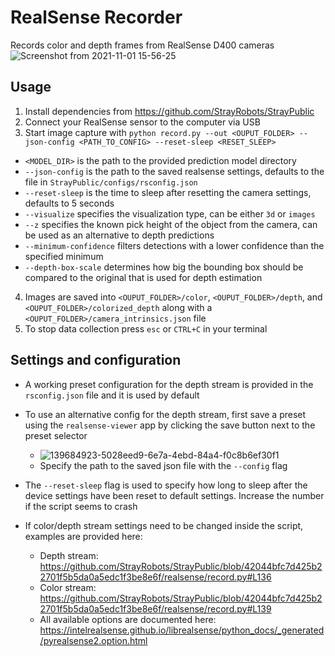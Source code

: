 # RealSense Recorder
Records color and depth frames from RealSense D400 cameras
![Screenshot from 2021-11-01 15-56-25](https://user-images.githubusercontent.com/4254623/139684115-c63562a8-87bd-4a98-99df-7a768e91282d.png)


## Usage

1. Install dependencies from https://github.com/StrayRobots/StrayPublic
2. Connect your RealSense sensor to the computer via USB
3. Start image capture with `python record.py --out <OUPUT_FOLDER> --json-config <PATH_TO_CONFIG> --reset-sleep <RESET_SLEEP>`
  - `<MODEL_DIR>` is the path to the provided prediction model directory
  - `--json-config` is the path to the saved realsense settings, defaults to the file in `StrayPublic/configs/rsconfig.json`
  - `--reset-sleep` is the time to sleep after resetting the camera settings, defaults to 5 seconds
  - `--visualize` specifies the visualization type, can be either `3d` or `images`
  - `--z` specifies the known pick height of the object from the camera, can be used as an alternative to depth predictions
  - `--minimum-confidence` filters detections with a lower confidence than the specified minimum
  - `--depth-box-scale` determines how big the bounding box should be compared to the original that is used for depth estimation
4. Images are saved into `<OUPUT_FOLDER>/color`, `<OUPUT_FOLDER>/depth`, and `<OUPUT_FOLDER>/colorized_depth` along with a `<OUPUT_FOLDER>/camera_intrinsics.json` file
5. To stop data collection press `esc` or `CTRL+C` in your terminal

## Settings and configuration
* A working preset configuration for the depth stream is provided in the `rsconfig.json` file and it is used by default
* To use an alternative config for the depth stream, first save a preset using the `realsense-viewer` app by clicking the save button next to the preset selector
  - ![139684923-5028eed9-6e7a-4ebd-84a4-f0c8b6ef30f1](https://user-images.githubusercontent.com/4254623/139693688-b87106df-d06b-48d7-8208-f645a9e40e79.png)
  - Specify the path to the saved json file with the `--config` flag

* The `--reset-sleep` flag is used to specify how long to sleep after the device settings have been reset to default settings. Increase the number if the script seems to crash

* If color/depth stream settings need to be changed inside the script, examples are provided here:
  - Depth stream: https://github.com/StrayRobots/StrayPublic/blob/42044bfc7d425b22701f5b5da0a5edc1f3be8e6f/realsense/record.py#L136
  - Color stream: https://github.com/StrayRobots/StrayPublic/blob/42044bfc7d425b22701f5b5da0a5edc1f3be8e6f/realsense/record.py#L139
  - All available options are documented here: https://intelrealsense.github.io/librealsense/python_docs/_generated/pyrealsense2.option.html
